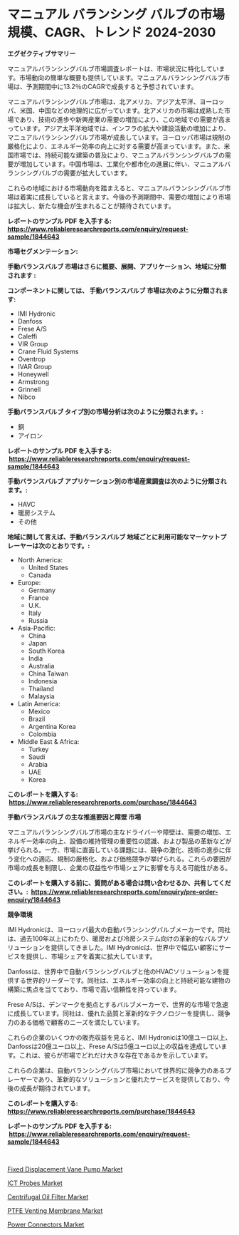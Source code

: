 <p><h1>マニュアル バランシング バルブの市場規模、CAGR、トレンド 2024-2030</h1></p><p><strong>エグゼクティブサマリー</strong></p>
<p><p>マニュアルバランシングバルブ市場調査レポートは、市場状況に特化しています。市場動向の簡単な概要も提供しています。マニュアルバランシングバルブ市場は、予測期間中に13.2％のCAGRで成長すると予想されています。</p><p>マニュアルバランシングバルブ市場は、北アメリカ、アジア太平洋、ヨーロッパ、米国、中国などの地理的に広がっています。北アメリカの市場は成熟した市場であり、技術の進歩や新興産業の需要の増加により、この地域での需要が高まっています。アジア太平洋地域では、インフラの拡大や建設活動の増加により、マニュアルバランシングバルブ市場が成長しています。ヨーロッパ市場は規制の厳格化により、エネルギー効率の向上に対する需要が高まっています。また、米国市場では、持続可能な建築の普及により、マニュアルバランシングバルブの需要が増加しています。中国市場は、工業化や都市化の進展に伴い、マニュアルバランシングバルブの需要が拡大しています。</p><p>これらの地域における市場動向を踏まえると、マニュアルバランシングバルブ市場は着実に成長していると言えます。今後の予測期間中、需要の増加により市場は拡大し、新たな機会が生まれることが期待されています。</p></p>
<p><strong>レポートのサンプル PDF を入手する: <a href="https://www.reliableresearchreports.com/enquiry/request-sample/1844643">https://www.reliableresearchreports.com/enquiry/request-sample/1844643</a></strong></p>
<p><strong>市場セグメンテーション:</strong></p>
<p><strong> 手動バランスバルブ 市場はさらに概要、展開、アプリケーション、地域に分類されます :</strong></p>
<p><strong>コンポーネントに関しては、 手動バランスバルブ 市場は次のように分類されます: &nbsp;</strong></p>
<p><ul><li>IMI Hydronic</li><li>Danfoss</li><li>Frese A/S</li><li>Caleffi</li><li>VIR Group</li><li>Crane Fluid Systems</li><li>Oventrop</li><li>IVAR Group</li><li>Honeywell</li><li>Armstrong</li><li>Grinnell</li><li>Nibco</li></ul></p>
<p><strong> 手動バランスバルブ タイプ別の市場分析は次のように分類されます。:</strong></p>
<p><ul><li>銅</li><li>アイロン</li></ul></p>
<p><strong>レポートのサンプル PDF を入手する: &nbsp;<a href="https://www.reliableresearchreports.com/enquiry/request-sample/1844643">https://www.reliableresearchreports.com/enquiry/request-sample/1844643</a></strong></p>
<p><strong> 手動バランスバルブ アプリケーション別の市場産業調査は次のように分類されます。:</strong></p>
<p><ul><li>HAVC</li><li>暖房システム</li><li>その他</li></ul></p>
<p><strong>地域に関して言えば、手動バランスバルブ 地域ごとに利用可能なマーケットプレーヤーは次のとおりです。:</strong></p>
<p><ul>
    <li>
        North America:
        <ul>
            <li>United States</li>
            <li>Canada</li>
        </ul>
    </li>
    <li>
        Europe:
        <ul>
            <li>Germany</li>
            <li>France</li>
            <li>U.K.</li>
            <li>Italy</li>
            <li>Russia</li>
        </ul>
    </li>
    <li>
        Asia-Pacific:
        <ul>
            <li>China</li>
            <li>Japan</li>
            <li>South Korea</li>
            <li>India</li>
            <li>Australia</li>
            <li>China Taiwan</li>
            <li>Indonesia</li>
            <li>Thailand</li>
            <li>Malaysia</li>
        </ul>
    </li>
    <li>
        Latin America:
        <ul>
            <li>Mexico</li>
            <li>Brazil</li>
            <li>Argentina Korea</li>
            <li>Colombia</li>
        </ul>
    </li>
    <li>
        Middle East & Africa:
        <ul>
            <li>Turkey</li>
            <li>Saudi</li>
            <li>Arabia</li>
            <li>UAE</li>
            <li>Korea</li>
        </ul>
    </li>
    </ul></p>
<p><strong>このレポートを購入する: &nbsp;<a href="https://www.reliableresearchreports.com/purchase/1844643">https://www.reliableresearchreports.com/purchase/1844643</a></strong></p>
<p><strong>手動バランスバルブ の主な推進要因と障壁 市場</strong></p>
<p><p>マニュアルバランシングバルブ市場の主なドライバーや障壁は、需要の増加、エネルギー効率の向上、設備の維持管理の重要性の認識、および製品の革新などが挙げられる。一方、市場に直面している課題には、競争の激化、技術の進歩に伴う変化への適応、規制の厳格化、および価格競争が挙げられる。これらの要因が市場の成長を制限し、企業の収益性や市場シェアに影響を与える可能性がある。</p></p>
<p><strong>このレポートを購入する前に、質問がある場合は問い合わせるか、共有してください。:&nbsp; <a href="https://www.reliableresearchreports.com/enquiry/pre-order-enquiry/1844643">https://www.reliableresearchreports.com/enquiry/pre-order-enquiry/1844643</a></strong></p>
<p><strong>競争環境</strong></p>
<p><p>IMI Hydronicは、ヨーロッパ最大の自動バランシングバルブメーカーです。同社は、過去100年以上にわたり、暖房および冷房システム向けの革新的なバルブソリューションを提供してきました。IMI Hydronicは、世界中で幅広い顧客にサービスを提供し、市場シェアを着実に拡大しています。</p><p>Danfossは、世界中で自動バランシングバルブと他のHVACソリューションを提供する世界的リーダーです。同社は、エネルギー効率の向上と持続可能な建物の構築に焦点を当てており、市場で高い信頼性を持っています。</p><p>Frese A/Sは、デンマークを拠点とするバルブメーカーで、世界的な市場で急速に成長しています。同社は、優れた品質と革新的なテクノロジーを提供し、競争力のある価格で顧客のニーズを満たしています。</p><p>これらの企業のいくつかの販売収益を見ると、IMI Hydronicは10億ユーロ以上、Danfossは20億ユーロ以上、Frese A/Sは5億ユーロ以上の収益を達成しています。これは、彼らが市場でどれだけ大きな存在であるかを示しています。</p><p>これらの企業は、自動バランシングバルブ市場において世界的に競争力のあるプレーヤーであり、革新的なソリューションと優れたサービスを提供しており、今後の成長が期待されています。</p></p>
<p><strong>このレポートを購入する: &nbsp; <a href="https://www.reliableresearchreports.com/purchase/1844643">https://www.reliableresearchreports.com/purchase/1844643</a></strong></p>
<p><strong>レポートのサンプル PDF を入手する: &nbsp;<a href="https://www.reliableresearchreports.com/enquiry/request-sample/1844643">https://www.reliableresearchreports.com/enquiry/request-sample/1844643</a></strong><strong></strong></p>
<p>&nbsp;</p>
<p><p><a href="https://funky-papaya-cf4.notion.site/Fixed-Displacement-Vane-Pump-Market-Size-Share-Trends-Analysis-Report-By-Application-Regional-Ou-7c15f72b22254978959d3f191fb4f47c">Fixed Displacement Vane Pump Market</a></p><p><a href="https://github.com/Sherrillcrooksxa8i18ucf2m/Market-Research-Report-List-1/blob/main/ict-probes-market.md">ICT Probes Market</a></p><p><a href="https://sore-arch-6db.notion.site/Centrifugal-Oil-Filter-Market-Size-Market-Share-and-Global-Market-Analysis-Report-2024-2031-2aa4f47a9e6047cf857912fbf511e3cb">Centrifugal Oil Filter Market</a></p><p><a href="https://view.publitas.com/reportprime-1/global-ptfe-venting-membrane-market-size-and-market-trends-insights-and-projections-from-2024-to-2031/">PTFE Venting Membrane Market</a></p><p><a href="https://view.publitas.com/reportprime-1/power-connectors-market-size-growth-outlook-from-2024-to-2031-projecting-at-markets-trends-analysis-by-application-regional-outlook-and-revenue/">Power Connectors Market</a></p></p>